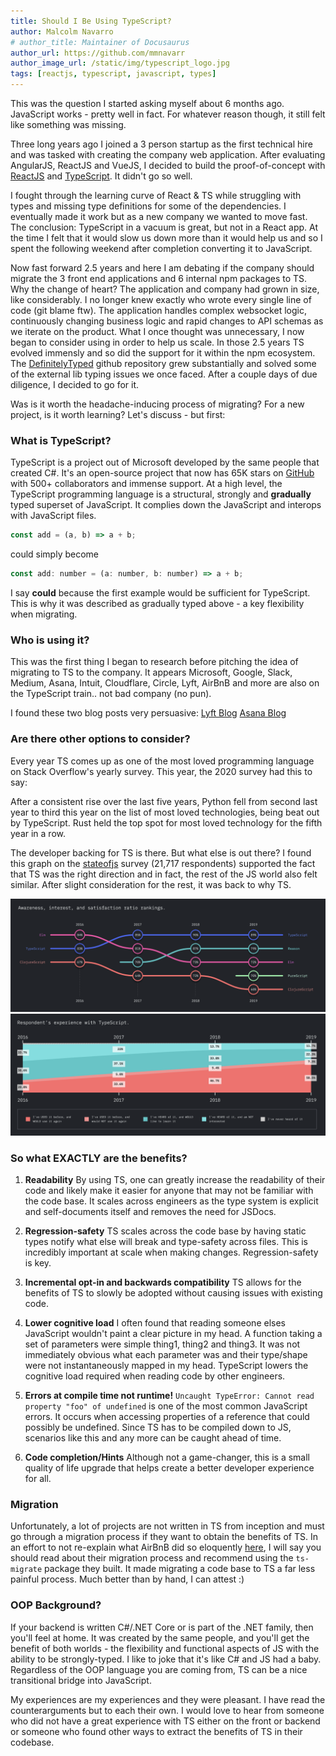 ```yaml
---
title: Should I Be Using TypeScript?
author: Malcolm Navarro
# author_title: Maintainer of Docusaurus
author_url: https://github.com/mmnavarr
author_image_url: /static/img/typescript_logo.jpg
tags: [reactjs, typescript, javascript, types]
---
```


This was the question I started asking myself about 6 months ago. JavaScript works - pretty well in fact. For whatever reason though, it still felt like something was missing.

Three long years ago I joined a 3 person startup as the first technical hire and was tasked with creating the company web application. After evaluating AngularJS, ReactJS and VueJS, I decided to build the proof-of-concept with [ReactJS](https://reactjs.org/) and [TypeScript](https://www.typescriptlang.org/). It didn't go so well.

<!--truncate-->

I fought through the learning curve of React & TS while struggling with types and missing type definitions for some of the dependencies. I eventually made it work but as a new company we wanted to move fast. The conclusion: TypeScript in a vacuum is great, but not in a React app. At the time I felt that it would slow us down more than it would help us and so I spent the following weekend after completion converting it to JavaScript.

Now fast forward 2.5 years and here I am debating if the company should migrate the 3 front end applications and 6 internal npm packages to TS. Why the change of heart? The application and company had grown in size, like considerably. I no longer knew exactly who wrote every single line of code (git blame ftw). The application handles complex websocket logic, continuously changing business logic and rapid changes to API schemas as we iterate on the product. What I once thought was unnecessary, I now began to consider using in order to help us scale. In those 2.5 years TS evolved immensly and so did the support for it within the npm ecosystem. The [DefinitelyTyped](https://github.com/DefinitelyTyped/DefinitelyTyped) github repository grew substantially and solved some of the external lib typing issues we once faced. After a couple days of due diligence, I decided to go for it.

Was is it worth the headache-inducing process of migrating? For a new project, is it worth learning? Let's discuss - but first:

### What is TypeScript?
TypeScript is a project out of Microsoft developed by the same people that created C#. It's an open-source project that now has 65K stars on [GitHub](https://github.com/microsoft/TypeScript/) with 500+ collaborators and immense support. At a high level, the TypeScript programming language is a structural, strongly and **gradually** typed superset of JavaScript. It complies down the JavaScript and interops with JavaScript files.

```javascript
const add = (a, b) => a + b;
```
could simply become
```javascript
const add: number = (a: number, b: number) => a + b;
```
I say __could__ because the first example would be sufficient for TypeScript. This is why it was described as gradually typed above - a key flexibility when migrating.

### Who is using it?
This was the first thing I began to research before pitching the idea of migrating to TS to the company. It appears Microsoft, Google, Slack, Medium, Asana, Intuit, Cloudflare, Circle, Lyft, AirBnB and more are also on the TypeScript train.. not bad company (no pun).

I found these two blog posts very persuasive:
[Lyft Blog](https://eng.lyft.com/typescript-at-lyft-64f0702346ea)
[Asana Blog](https://blog.asana.com/2014/11/asana-switching-typescript)

### Are there other options to consider?
Every year TS comes up as one of the most loved programming language on Stack Overflow's yearly survey. This year, the 2020 survey had this to say:
>
After a consistent rise over the last five years, Python fell from second last year to third this year on the list of most loved technologies, being beat out by TypeScript. Rust held the top spot for most loved technology for the fifth year in a row.

The developer backing for TS is there. But what else is out there? I found this graph on the [stateofjs](https://2019.stateofjs.com/javascript-flavors/typescript/) survey (21,717 respondents) supported the fact that TS was the right direction and in fact, the rest of the JS world also felt similar. After slight consideration for the rest, it was back to why TS.

![](../static/img/js_flavors.png)
![](../static/img/ts_experience.png)

### So what EXACTLY are the benefits?
1) **Readability**
By using TS, one can greatly increase the readability of their code and likely make it easier for anyone that may not be familiar with the code base. It scales across engineers as the type system is explicit and self-documents itself and removes the need for JSDocs.

2) **Regression-safety**
TS scales across the code base by having static types notify what else will break and type-safety across files. This is incredibly important at scale when making changes. Regression-safety is key.

3) **Incremental opt-in and backwards compatibility**
TS allows for the benefits of TS to slowly be adopted without causing issues with existing code.

4) **Lower cognitive load**
I often found that reading someone elses JavaScript wouldn't paint a clear picture in my head. A function taking a set of parameters were simple thing1, thing2 and thing3. It was not immediately obvious what each parameter was and their type/shape were not instantaneously mapped in my head. TypeScript lowers the cognitive load required when reading code by other engineers.

5) **Errors at compile time not runtime!**
`Uncaught TypeError: Cannot read property "foo" of undefined` is one of the most common JavaScript errors. It occurs when accessing properties of a reference that could possibly be undefined. Since TS has to be compiled down to JS, scenarios like this and any more can be caught ahead of time.

6) **Code completion/Hints**
Although not a game-changer, this is a small quality of life upgrade that helps create a better developer experience for all.

### Migration
Unfortunately, a lot of projects are not written in TS from inception and must go through a migration process if they want to obtain the benefits of TS. In an effort to not re-explain what AirBnB did so eloquently [here](https://2019.stateofjs.com/javascript-flavors/typescript/), I will say you should read about their migration process and recommend using the `ts-migrate` package they built. It made migrating a code base to TS a far less painful process. Much better than by hand, I can attest :)

### OOP Background?
If your backend is written C#/.NET Core or is part of the .NET family, then you'll feel at home. It was created by the same people, and you'll get the benefit of both worlds - the flexibility and functional aspects of JS with the ability to be strongly-typed. I like to joke that it's like C# and JS had a baby. Regardless of the OOP language you are coming from, TS can be a nice transitional bridge into JavaScript.


My experiences are my experiences and they were pleasant. I have read the counterarguments but to each their own. I would love to hear from someone who did not have a great experience with TS either on the front or backend or someone who found other ways to extract the benefits of TS in their codebase.
